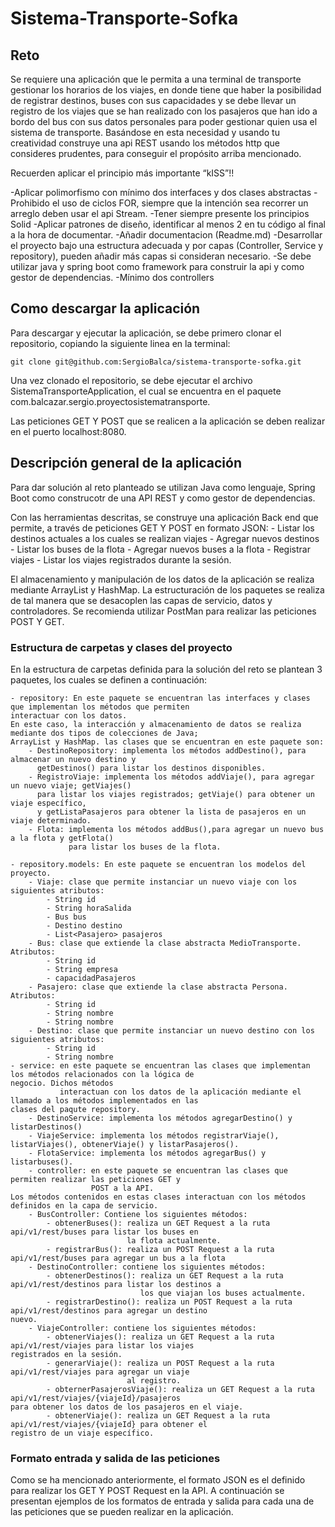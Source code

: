 # Sistema-Transporte-Sofka

## Reto

Se requiere una aplicación que le permita a una terminal de transporte gestionar los horarios de los viajes, en donde tiene 
que haber la posibilidad de registrar destinos, buses con sus capacidades y se debe llevar un registro de los viajes que se 
han realizado con los pasajeros que han ido a bordo del bus con sus datos personales para poder gestionar quien usa el sistema de transporte.
Basándose en esta necesidad y usando tu creatividad construye una api REST usando los métodos http que consideres prudentes, para conseguir el propósito arriba mencionado.

Recuerden aplicar el principio más importante “kISS”!!

-Aplicar polimorfismo con mínimo dos interfaces y dos clases abstractas
-Prohibido el uso de ciclos FOR, siempre que la intención sea recorrer un arreglo deben usar el api Stream.
-Tener siempre presente los principios Solid
-Aplicar patrones de diseño, identificar al menos 2 en tu código al final a la hora de documentar.
-Añadir documentacion (Readme.md)
-Desarrollar el proyecto bajo una estructura adecuada y por capas (Controller, Service y repository), pueden añadir 
más capas si consideran necesario.
-Se debe utilizar java y spring boot como framework para construir la api y como gestor de dependencias.
-Mínimo dos controllers

## Como descargar la aplicación

Para descargar y ejecutar la aplicación, se debe primero clonar el repositorio, copiando la siguiente linea en la 
terminal:

`git clone git@github.com:SergioBalca/sistema-transporte-sofka.git`

Una vez clonado el repositorio, se debe ejecutar el archivo SistemaTransporteApplication, el cual se encuentra en el 
paquete com.balcazar.sergio.proyectosistematransporte.

Las peticiones GET Y POST que se realicen a la aplicación se deben realizar en el puerto localhost:8080.



## Descripción general de la aplicación

Para dar solución al reto planteado se utilizan Java como lenguaje, Spring Boot como construcotr de una API REST y 
como gestor de dependencias.

Con las herramientas descritas, se construye una aplicación Back end que permite, a través de peticiones GET Y POST 
en formato JSON:
    - Listar los destinos actuales a los cuales se realizan viajes
    - Agregar nuevos destinos
    - Listar los buses de la flota
    - Agregar nuevos buses a la flota
    - Registrar viajes
    - Listar los viajes registrados durante la sesión.

El almacenamiento y manipulación de los datos de la aplicación se realiza mediante ArrayList y HashMap.
La estructuración de los paquetes se realiza de tal manera que se desacoplen las capas de servicio, datos y 
controladores. Se recomienda utilizar PostMan para realizar las peticiones POST Y GET.
    

### Estructura de carpetas y clases del proyecto

En la estructura de carpetas definida para la solución del reto se plantean 3 paquetes, los cuales se definen 
a continuación:
    
    - repository: En este paquete se encuentran las interfaces y clases que implementan los métodos que permiten 
    interactuar con los datos.
    En este caso, la interacción y almacenamiento de datos se realiza mediante dos tipos de colecciones de Java; 
    ArrayList y HashMap. las clases que se encuentran en este paquete son:
        - DestinoRepository: implementa los métodos addDestino(), para almacenar un nuevo destino y 
          getDestinos() para listar los destinos disponibles.
        - RegistroViaje: implementa los métodos addViaje(), para agregar un nuevo viaje; getViajes() 
          para listar los viajes registrados; getViaje() para obtener un viaje específico, 
          y getListaPasajeros para obtener la lista de pasajeros en un viaje determinado.
        - Flota: implementa los métodos addBus(),para agregar un nuevo bus a la flota y getFlota() 
                 para listar los buses de la flota.

    - repository.models: En este paquete se encuentran los modelos del proyecto.
        - Viaje: clase que permite instanciar un nuevo viaje con los siguientes atributos:
            - String id
            - String horaSalida
            - Bus bus
            - Destino destino
            - List<Pasajero> pasajeros
        - Bus: clase que extiende la clase abstracta MedioTransporte. Atributos:
            - String id
            - String empresa
            - capacidadPasajeros
        - Pasajero: clase que extiende la clase abstracta Persona. Atributos:
            - String id
            - String nombre
            - String nombre
        - Destino: clase que permite instanciar un nuevo destino con los siguientes atributos:
            - String id
            - String nombre
    - service: en este paquete se encuentran las clases que implementan los métodos relacionados con la lógica de 
    negocio. Dichos métodos
               interactuan con los datos de la aplicación mediante el llamado a los métodos implementados en las 
    clases del paqute repository.
        - DestinoService: implementa los métodos agregarDestino() y listarDestinos()
        - ViajeService: implementa los métodos registrarViaje(), listarViajes(), obtenerViaje() y listarPasajeros().
        - FlotaService: implementa los métodos agregarBus() y listarbuses().
        - controller: en este paquete se encuentran las clases que permiten realizar las peticiones GET y 
                      POST a la API. 
    Los métodos contenidos en estas clases interactuan con los métodos definidos en la capa de servicio.
        - BusController: Contiene los siguientes métodos:
            - obtenerBuses(): realiza un GET Request a la ruta api/v1/rest/buses para listar los buses en 
                              la flota actualmente.
            - registrarBus(): realiza un POST Request a la ruta api/v1/rest/buses para agregar un bus a la flota
        - DestinoController: contiene los siguientes métodos:
            - obtenerDestinos(): realiza un GET Request a la ruta api/v1/rest/destinos para listar los destinos a 
                                 los que viajan los buses actualmente.
            - registrarDestino(): realiza un POST Request a la ruta api/v1/rest/destinos para agregar un destino 
    nuevo.
        - ViajeController: contiene los siguientes métodos:
            - obtenerViajes(): realiza un GET Request a la ruta api/v1/rest/viajes para listar los viajes 
    registrados en la sesión.
            - generarViaje(): realiza un POST Request a la ruta api/v1/rest/viajes para agregar un viaje 
                              al registro.
            - obternerPasajerosViaje(): realiza un GET Request a la ruta api/v1/rest/viajes/{viajeId}/pasajeros 
    para obtener los datos de los pasajeros en el viaje.
            - obtenerViaje(): realiza un GET Request a la ruta api/v1/rest/viajes/{viajeId} para obtener el 
    registro de un viaje específico.

### Formato entrada y salida de las peticiones

Como se ha mencionado anteriormente, el formato JSON es el definido para realizar los GET Y POST Request en la API. 
A continuación se presentan ejemplos
de los formatos de entrada y salida para cada una de las peticiones que se pueden realizar en la aplicación.




